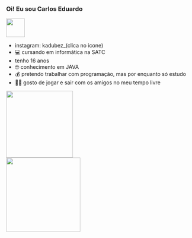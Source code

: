 ### Oi! Eu sou Carlos Eduardo
<div>
<a href= "https://instagram.com/kadubez_/">
<img width="50" src="https://upload.wikimedia.org/wikipedia/commons/5/58/Instagram-Icon.png">

</a>
</div>

- instagram: kadubez_(clica no icone)
- 💻 cursando em informática na SATC
- tenho 16 anos
- 🤓 conhecimento em JAVA
- 💰 pretendo trabalhar com programação, mas por enquanto só estudo
- 🧑🏾 gosto de jogar e sair com os amigos no meu tempo livre

<div>

<img height="180cm" src="https://github-readme-stats.vercel.app/api?username=kadubez&show_icons=true&theme=radical">


</div>
<div>

<img width="200" src="https://64.media.tumblr.com/646d16f31ac11331ce12f354fb4a5816/tumblr_n430bnxHmN1sgiccjo1_100.gifv">

</div>
